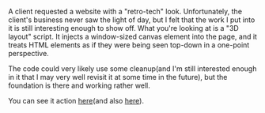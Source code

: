 A client requested a website with a "retro-tech" look. Unfortunately, the client's business never saw the light of day, but I felt that the work I put into it is still interesting enough to show off. What you're looking at is a "3D layout" script. It injects a window-sized canvas element into the page, and it treats HTML elements as if they were being seen top-down in a one-point perspective.

The code could very likely use some cleanup(and I'm still interested enough in it that I may very well revisit it at some time in the future), but the foundation is there and working rather well.

You can see it action [here](http://lowtolerance.github.com/Popout.js)(and also [here](http://robnixondesigns.com/generica)).